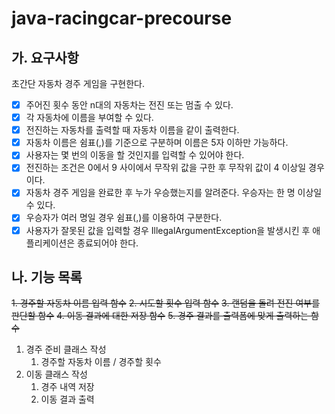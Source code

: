 # java-racingcar-precourse

## 가. 요구사항

초간단 자동차 경주 게임을 구현한다.

- [x] 주어진 횟수 동안 n대의 자동차는 전진 또는 멈출 수 있다.
- [x] 각 자동차에 이름을 부여할 수 있다.
- [x] 전진하는 자동차를 출력할 때 자동차 이름을 같이 출력한다.
- [x] 자동차 이름은 쉼표(,)를 기준으로 구분하며 이름은 5자 이하만 가능하다.
- [x] 사용자는 몇 번의 이동을 할 것인지를 입력할 수 있어야 한다.
- [x] 전진하는 조건은 0에서 9 사이에서 무작위 값을 구한 후 무작위 값이 4 이상일 경우이다.
- [x] 자동차 경주 게임을 완료한 후 누가 우승했는지를 알려준다. 우승자는 한 명 이상일 수 있다.
- [x] 우승자가 여러 명일 경우 쉼표(,)를 이용하여 구분한다.
- [x] 사용자가 잘못된 값을 입력할 경우 IllegalArgumentException을 발생시킨 후 애플리케이션은 종료되어야 한다.

## 나. 기능 목록

~~1. 경주할 자동차 이름 입력 함수~~
~~2. 시도할 횟수 입력 함수~~
~~3. 랜덤을 돌려 전진 여부를 판단할 함수~~
~~4. 이동 결과에 대한 저장 함수~~
~~5. 경주 결과를 출력폼에 맞게 출력하는 함수~~

1. 경주 준비 클래스 작성
    1. 경주할 자동차 이름 / 경주할 횟수
2. 이동 클래스 작성
    1. 경주 내역 저장
    2. 이동 결과 출력